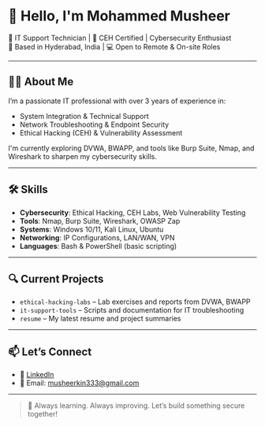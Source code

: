 # 👋 Hello, I'm Mohammed Musheer

🔧 IT Support Technician | 🔐 CEH Certified | Cybersecurity Enthusiast  
📍 Based in Hyderabad, India | 💻 Open to Remote & On-site Roles

---

## 👨‍💻 About Me

I’m a passionate IT professional with over 3 years of experience in:
- System Integration & Technical Support
- Network Troubleshooting & Endpoint Security
- Ethical Hacking (CEH) & Vulnerability Assessment

I'm currently exploring DVWA, BWAPP, and tools like Burp Suite, Nmap, and Wireshark to sharpen my cybersecurity skills.

---

## 🛠️ Skills

- **Cybersecurity**: Ethical Hacking, CEH Labs, Web Vulnerability Testing  
- **Tools**: Nmap, Burp Suite, Wireshark, OWASP Zap  
- **Systems**: Windows 10/11, Kali Linux, Ubuntu  
- **Networking**: IP Configurations, LAN/WAN, VPN  
- **Languages**: Bash & PowerShell (basic scripting)

---

## 🔍 Current Projects

- `ethical-hacking-labs` – Lab exercises and reports from DVWA, BWAPP  
- `it-support-tools` – Scripts and documentation for IT troubleshooting  
- `resume` – My latest resume and project summaries

---

## 📫 Let’s Connect

- 🔗 [LinkedIn](https://www.linkedin.com/in/mohammed-musheer/)
- 📧 Email: musheerkin333@gmail.com


---

> 🧠 Always learning. Always improving. Let’s build something secure together!
